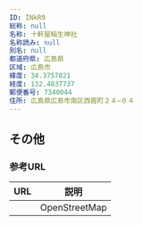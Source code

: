 ```yaml
---
ID: INkR9
総称: null
名称: 十軒屋稲生神社
名称読み: null
別名: null
都道府県: 広島県
区域: 広島市
緯度: 34.3757821
経度: 132.4837737
郵便番号: 7340044
住所: 広島県広島市南区西霞町２４−６４
---
```


## その他

### 参考URL

| URL | 説明          |
| --- | ------------- |
|     | OpenStreetMap |
